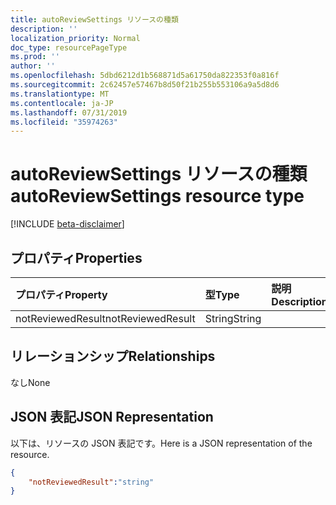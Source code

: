 ```yaml
---
title: autoReviewSettings リソースの種類
description: ''
localization_priority: Normal
doc_type: resourcePageType
ms.prod: ''
author: ''
ms.openlocfilehash: 5dbd6212d1b568871d5a61750da822353f0a816f
ms.sourcegitcommit: 2c62457e57467b8d50f21b255b553106a9a5d8d6
ms.translationtype: MT
ms.contentlocale: ja-JP
ms.lasthandoff: 07/31/2019
ms.locfileid: "35974263"
---
```

# <a name="autoreviewsettings-resource-type"></a><span data-ttu-id="175eb-102">autoReviewSettings リソースの種類</span><span class="sxs-lookup"><span data-stu-id="175eb-102">autoReviewSettings resource type</span></span>

[!INCLUDE [beta-disclaimer](../../includes/beta-disclaimer.md)]


## <a name="properties"></a><span data-ttu-id="175eb-103">プロパティ</span><span class="sxs-lookup"><span data-stu-id="175eb-103">Properties</span></span>
|<span data-ttu-id="175eb-104">プロパティ</span><span class="sxs-lookup"><span data-stu-id="175eb-104">Property</span></span>|<span data-ttu-id="175eb-105">型</span><span class="sxs-lookup"><span data-stu-id="175eb-105">Type</span></span>|<span data-ttu-id="175eb-106">説明</span><span class="sxs-lookup"><span data-stu-id="175eb-106">Description</span></span>|
|:---|:---|:---|
| <span data-ttu-id="175eb-107">notReviewedResult</span><span class="sxs-lookup"><span data-stu-id="175eb-107">notReviewedResult</span></span> | <span data-ttu-id="175eb-108">String</span><span class="sxs-lookup"><span data-stu-id="175eb-108">String</span></span> |  |

## <a name="relationships"></a><span data-ttu-id="175eb-109">リレーションシップ</span><span class="sxs-lookup"><span data-stu-id="175eb-109">Relationships</span></span>
<span data-ttu-id="175eb-110">なし</span><span class="sxs-lookup"><span data-stu-id="175eb-110">None</span></span>

## <a name="json-representation"></a><span data-ttu-id="175eb-111">JSON 表記</span><span class="sxs-lookup"><span data-stu-id="175eb-111">JSON Representation</span></span>
<span data-ttu-id="175eb-112">以下は、リソースの JSON 表記です。</span><span class="sxs-lookup"><span data-stu-id="175eb-112">Here is a JSON representation of the resource.</span></span>
<!--{
  "blockType": "resource",
  "@odata.type": "microsoft.graph.autoReviewSettings"
}-->
``` json
{
    "notReviewedResult":"string"
}
```



